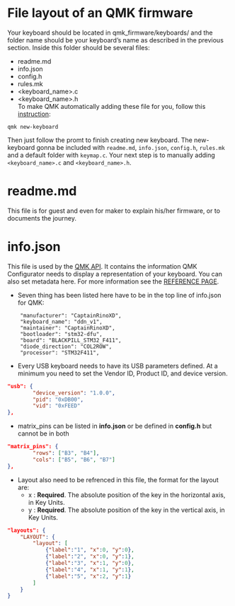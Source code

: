 # File layout of an QMK firmware
Your keyboard should be located in qmk_firmware/keyboards/ and the folder name should be your keyboard’s name as described in the previous section. Inside this folder should be several files:
* readme.md
* info.json
* config.h
* rules.mk
* <keyboard_name>.c
* <keyboard_name>.h  
To make QMK automatically adding these file for you, follow this [instruction](https://docs.qmk.fm/#/cli_commands?id=qmk-new-keyboard):
```
qmk new-keyboard
```
Then just follow the promt to finish creating new keyboard. The new-keyboard gonna be included with `readme.md`, `info.json`, `config.h`, `rules.mk` and a default folder with `keymap.c`. Your next step is to manually adding `<keyboard_name>.c` and `<keyboard_name>.h`.
# readme.md
This file is for guest and even for maker to explain his/her firmware, or to documents the journey.
# info.json 
This file is used by the [QMK API](https://github.com/qmk/qmk_api). It contains the information QMK Configurator needs to display a representation of your keyboard. You can also set metadata here. For more information see the [REFERENCE PAGE](https://docs.qmk.fm/#/reference_info_json).
* Seven thing has been listed here have to be in the top line of info.json for QMK:
```
    "manufacturer": "CaptainRinoXD",
    "keyboard_name": "ddn_v1",
    "maintainer": "CaptainRinoXD",
    "bootloader": "stm32-dfu",
	"board": "BLACKPILL_STM32_F411",
    "diode_direction": "COL2ROW",
    "processor": "STM32F411",
```
* Every USB keyboard needs to have its USB parameters defined. At a minimum you need to set the Vendor ID, Product ID, and device version.
```json
"usb": {
        "device_version": "1.0.0",
        "pid": "0xDB00",
        "vid": "0xFEED"
},
```
* matrix_pins can be listed in **info.json** or be defined in **config.h** but cannot be in both
```json
"matrix_pins": {
        "rows": ["B3", "B4"],
        "cols": ["B5", "B6", "B7"]
},
```
* Layout also need to be refrenced in this file, the format for the layout are:
    - x : **Required**. The absolute position of the key in the horizontal axis, in Key Units.
    - y : **Required**. The absolute position of the key in the vertical axis, in Key Units.
```json
"layouts": {
    "LAYOUT": {
        "layout": [
            {"label":"1", "x":0, "y":0}, 
            {"label":"2", "x":0, "y":1}, 
            {"label":"3", "x":1, "y":0}, 
            {"label":"4", "x":1, "y":1}, 
            {"label":"5", "x":2, "y":1}
        ]
    }
}
```
